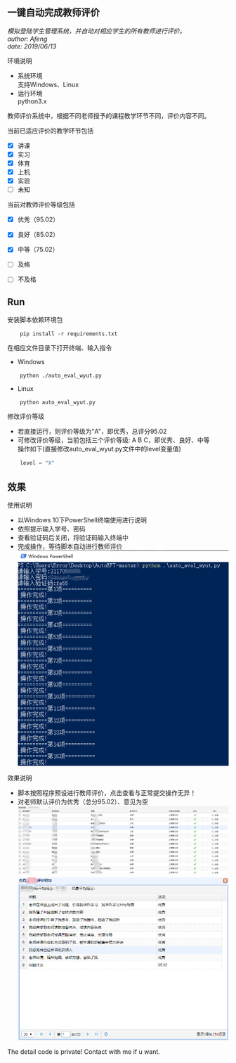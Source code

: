 一键自动完成教师评价
------
*模拟登陆学生管理系统，并自动对相应学生的所有教师进行评价。*  
*author: Afeng*  
*date: 2019/06/13*

环境说明
* 系统环境  
支持Windows、Linux
* 运行环境  
python3.x  

教师评价系统中，根据不同老师授予的课程教学环节不同，评价内容不同。  

当前已适应评价的教学环节包括
- [x] 讲课
- [x] 实习
- [x] 体育
- [x] 上机
- [x] 实验
- [ ] 未知 

当前对教师评价等级包括
- [x] 优秀（95.02）
- [x] 良好（85.02）
- [x] 中等（75.02）
- [ ] 及格
- [ ] 不及格



 Run
---
安装脚本依赖环境包
```
    pip install -r requirements.txt
```

在相应文件目录下打开终端、输入指令
* Windows
```
    python ./auto_eval_wyut.py
```

* Linux
```
    python auto_eval_wyut.py
```

修改评价等级
* 若直接运行，则评价等级为"A"，即优秀，总评分95.02
* 可修改评价等级，当前包括三个评价等级: A B C，即优秀、良好、中等  
操作如下(直接修改auto_eval_wyut.py文件中的level变量值)
~~~python
    level = "X"
~~~


效果
---
使用说明  
* 以Windows 10下PowerShell终端使用进行说明  
* 依照提示输入学号、密码
* 查看验证码后关闭，将验证码输入终端中
* 完成操作，等待脚本自动进行教师评价  
![使用](./images/use.png)

效果说明  
* 脚本按照程序预设进行教师评价，点击查看与正常提交操作无异！
* 对老师默认评价为优秀（总分95.02）、意见为空
![效果1](./images/result1.png)
![效果2](./images/result2.png)

The detail code is private!
Contact with me if u want.
